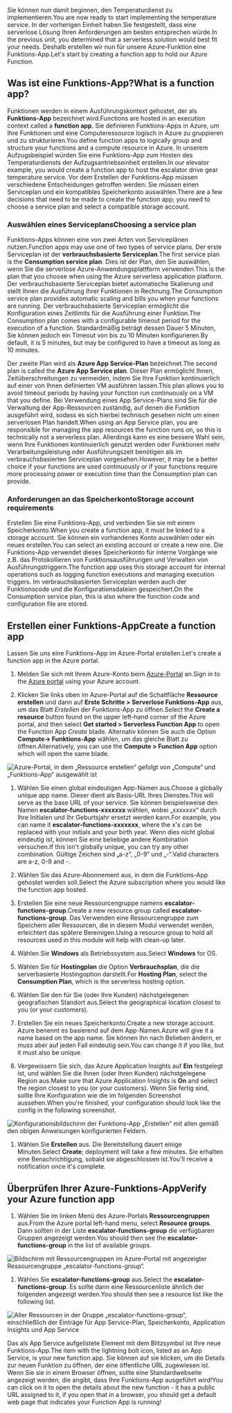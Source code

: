 <span data-ttu-id="ea06c-101">Sie können nun damit beginnen, den Temperaturdienst zu implementieren.</span><span class="sxs-lookup"><span data-stu-id="ea06c-101">You are now ready to start implementing the temperature service.</span></span> <span data-ttu-id="ea06c-102">In der vorherigen Einheit haben Sie festgestellt, dass eine serverlose Lösung Ihren Anforderungen am besten entsprechen würde.</span><span class="sxs-lookup"><span data-stu-id="ea06c-102">In the previous unit, you determined that a serverless solution would best fit your needs.</span></span> <span data-ttu-id="ea06c-103">Deshalb erstellen wir nun für unsere Azure-Funktion eine Funktions-App.</span><span class="sxs-lookup"><span data-stu-id="ea06c-103">Let's start by creating a function app to hold our Azure Function.</span></span>

## <a name="what-is-a-function-app"></a><span data-ttu-id="ea06c-104">Was ist eine Funktions-App?</span><span class="sxs-lookup"><span data-stu-id="ea06c-104">What is a function app?</span></span>
<span data-ttu-id="ea06c-105">Funktionen werden in einem Ausführungskontext gehostet, der als **Funktions-App** bezeichnet wird.</span><span class="sxs-lookup"><span data-stu-id="ea06c-105">Functions are hosted in an execution context called a **function app**.</span></span> <span data-ttu-id="ea06c-106">Sie definieren Funktions-Apps in Azure, um Ihre Funktionen und eine Computeressource logisch in Azure zu gruppieren und zu strukturieren.</span><span class="sxs-lookup"><span data-stu-id="ea06c-106">You define function apps to logically group and structure your functions and a compute resource in Azure.</span></span> <span data-ttu-id="ea06c-107">In unserem Aufzugsbeispiel würden Sie eine Funktions-App zum Hosten des Temperaturdiensts der Aufzugsantriebseinheit erstellen.</span><span class="sxs-lookup"><span data-stu-id="ea06c-107">In our elevator example, you would create a function app to host the escalator drive gear temperature service.</span></span> <span data-ttu-id="ea06c-108">Vor dem Erstellen der Funktions-App müssen verschiedene Entscheidungen getroffen werden: Sie müssen einen Serviceplan und ein kompatibles Speicherkonto auswählen.</span><span class="sxs-lookup"><span data-stu-id="ea06c-108">There are a few decisions that need to be made to create the function app; you need to choose a service plan and select a compatible storage account.</span></span>

### <a name="choosing-a-service-plan"></a><span data-ttu-id="ea06c-109">Auswählen eines Serviceplans</span><span class="sxs-lookup"><span data-stu-id="ea06c-109">Choosing a service plan</span></span>
<span data-ttu-id="ea06c-110">Funktions-Apps können eine von zwei Arten von Serviceplänen nutzen.</span><span class="sxs-lookup"><span data-stu-id="ea06c-110">Function apps may use one of two types of service plans.</span></span> <span data-ttu-id="ea06c-111">Der erste Serviceplan ist der **verbrauchsbasierte Serviceplan**.</span><span class="sxs-lookup"><span data-stu-id="ea06c-111">The first service plan is the **Consumption service plan**.</span></span> <span data-ttu-id="ea06c-112">Dies ist der Plan, den Sie auswählen, wenn Sie die serverlose Azure-Anwendungsplattform verwenden.</span><span class="sxs-lookup"><span data-stu-id="ea06c-112">This is the plan that you choose when using the Azure serverless application platform.</span></span> <span data-ttu-id="ea06c-113">Der verbrauchsbasierte Serviceplan bietet automatische Skalierung und stellt Ihnen die Ausführung Ihrer Funktionen in Rechnung.</span><span class="sxs-lookup"><span data-stu-id="ea06c-113">The Consumption service plan provides automatic scaling and bills you when your functions are running.</span></span> <span data-ttu-id="ea06c-114">Der verbrauchsbasierte Serviceplan ermöglicht die Konfiguration eines Zeitlimits für die Ausführung einer Funktion.</span><span class="sxs-lookup"><span data-stu-id="ea06c-114">The Consumption plan comes with a configurable timeout period for the execution of a function.</span></span> <span data-ttu-id="ea06c-115">Standardmäßig beträgt dessen Dauer 5 Minuten, Sie können jedoch ein Timeout von bis zu 10 Minuten konfigurieren.</span><span class="sxs-lookup"><span data-stu-id="ea06c-115">By default, it is 5 minutes, but may be configured to have a timeout as long as 10 minutes.</span></span> 

<span data-ttu-id="ea06c-116">Der zweite Plan wird als **Azure App Service-Plan** bezeichnet.</span><span class="sxs-lookup"><span data-stu-id="ea06c-116">The second plan is called the **Azure App Service plan**.</span></span> <span data-ttu-id="ea06c-117">Dieser Plan ermöglicht Ihnen, Zeitüberschreitungen zu vermeiden, indem Sie Ihre Funktion kontinuierlich auf einer von Ihnen definierten VM ausführen lassen.</span><span class="sxs-lookup"><span data-stu-id="ea06c-117">This plan allows you to avoid timeout periods by having your function run continuously on a VM that you define.</span></span> <span data-ttu-id="ea06c-118">Bei Verwendung eines App Service-Plans sind Sie für die Verwaltung der App-Ressourcen zuständig, auf denen die Funktion ausgeführt wird, sodass es sich hierbei technisch gesehen nicht um einen serverlosen Plan handelt.</span><span class="sxs-lookup"><span data-stu-id="ea06c-118">When using an App Service plan, you are responsible for managing the app resources the function runs on, so this is technically not a serverless plan.</span></span> <span data-ttu-id="ea06c-119">Allerdings kann es eine bessere Wahl sein, wenn Ihre Funktionen kontinuierlich genutzt werden oder Funktionen mehr Verarbeitungsleistung oder Ausführungszeit benötigen als im verbrauchsbasierten Serviceplan vorgesehen.</span><span class="sxs-lookup"><span data-stu-id="ea06c-119">However, it may be a better choice if your functions are used continuously or if your functions require more processing power or execution time than the Consumption plan can provide.</span></span> 

### <a name="storage-account-requirements"></a><span data-ttu-id="ea06c-120">Anforderungen an das Speicherkonto</span><span class="sxs-lookup"><span data-stu-id="ea06c-120">Storage account requirements</span></span>
<span data-ttu-id="ea06c-121">Erstellen Sie eine Funktions-App, und verbinden Sie sie mit einem Speicherkonto.</span><span class="sxs-lookup"><span data-stu-id="ea06c-121">When you create a function app, it must be linked to a storage account.</span></span> <span data-ttu-id="ea06c-122">Sie können ein vorhandenes Konto auswählen oder ein neues erstellen.</span><span class="sxs-lookup"><span data-stu-id="ea06c-122">You can select an existing account or create a new one.</span></span> <span data-ttu-id="ea06c-123">Die Funktions-App verwendet dieses Speicherkonto für interne Vorgänge wie z.B. das Protokollieren von Funktionsausführungen und Verwalten von Ausführungstriggern.</span><span class="sxs-lookup"><span data-stu-id="ea06c-123">The function app uses this storage account for internal operations such as logging function executions and managing execution triggers.</span></span> <span data-ttu-id="ea06c-124">Im verbrauchsbasierten Serviceplan werden auch der Funktionscode und die Konfigurationsdateien gespeichert.</span><span class="sxs-lookup"><span data-stu-id="ea06c-124">On the Consumption service plan, this is also where the function code and configuration file are stored.</span></span>

## <a name="create-a-function-app"></a><span data-ttu-id="ea06c-125">Erstellen einer Funktions-App</span><span class="sxs-lookup"><span data-stu-id="ea06c-125">Create a function app</span></span>
<span data-ttu-id="ea06c-126">Lassen Sie uns eine Funktions-App im Azure-Portal erstellen.</span><span class="sxs-lookup"><span data-stu-id="ea06c-126">Let's create a function app in the Azure portal.</span></span>

1. <span data-ttu-id="ea06c-127">Melden Sie sich mit Ihrem Azure-Konto beim [Azure-Portal](https://portal.azure.com?azure-portal=true) an.</span><span class="sxs-lookup"><span data-stu-id="ea06c-127">Sign in to the [Azure portal](https://portal.azure.com?azure-portal=true) using your Azure account.</span></span>

1. <span data-ttu-id="ea06c-128">Klicken Sie links oben im Azure-Portal auf die Schaltfläche **Ressource erstellen** und dann auf **Erste Schritte > Serverlose Funktions-App** aus, um das Blatt *Erstellen* der Funktions-App zu öffnen.</span><span class="sxs-lookup"><span data-stu-id="ea06c-128">Select the **Create a resource** button found on the upper left-hand corner of the Azure portal, and then select **Get started > Serverless Function App** to open the Function App *Create* blade.</span></span> <span data-ttu-id="ea06c-129">Alternativ können Sie auch die Option **Compute-> Funktions-App** wählen, um das gleiche Blatt zu öffnen.</span><span class="sxs-lookup"><span data-stu-id="ea06c-129">Alternatively, you can use the **Compute > Function App** option which will open the same blade.</span></span>
  
  ![Azure-Portal, in dem „Ressource erstellen“ gefolgt von „Compute“ und „Funktions-App“ ausgewählt ist](../media-draft/3-create-function-app-blade.png)

1. <span data-ttu-id="ea06c-131">Wählen Sie einen global eindeutigen App-Namen aus.</span><span class="sxs-lookup"><span data-stu-id="ea06c-131">Choose a globally unique app name.</span></span> <span data-ttu-id="ea06c-132">Dieser dient als Basis-URL Ihres Dienstes.</span><span class="sxs-lookup"><span data-stu-id="ea06c-132">This will serve as the base URL of your service.</span></span> <span data-ttu-id="ea06c-133">Sie können beispielsweise den Namen **escalator-functions-xxxxxxx** wählen, wobei „xxxxxxx“ durch Ihre Initialen und Ihr Geburtsjahr ersetzt werden kann.</span><span class="sxs-lookup"><span data-stu-id="ea06c-133">For example, you can name it **escalator-functions-xxxxxxx**, where the x's can be replaced with your initials and your birth year.</span></span> <span data-ttu-id="ea06c-134">Wenn dies nicht global eindeutig ist, können Sie eine beliebige andere Kombination versuchen.</span><span class="sxs-lookup"><span data-stu-id="ea06c-134">If this isn't globally unique, you can try any other combination.</span></span> <span data-ttu-id="ea06c-135">Gültige Zeichen sind „a-z“, „0-9“ und „-“.</span><span class="sxs-lookup"><span data-stu-id="ea06c-135">Valid characters are a-z, 0-9 and -.</span></span>

1. <span data-ttu-id="ea06c-136">Wählen Sie das Azure-Abonnement aus, in dem die Funktions-App gehostet werden soll.</span><span class="sxs-lookup"><span data-stu-id="ea06c-136">Select the Azure subscription where you would like the function app hosted.</span></span>

1. <span data-ttu-id="ea06c-137">Erstellen Sie eine neue Ressourcengruppe namens **escalator-functions-group**.</span><span class="sxs-lookup"><span data-stu-id="ea06c-137">Create a new resource group called **escalator-functions-group**.</span></span> <span data-ttu-id="ea06c-138">Das Verwenden eine Ressourcengruppe zum Speichern aller Ressourcen, die in diesem Modul verwendet werden, erleichtert das spätere Bereinigen.</span><span class="sxs-lookup"><span data-stu-id="ea06c-138">Using a resource group to hold all resources used in this module will help with clean-up later.</span></span>

1. <span data-ttu-id="ea06c-139">Wählen Sie **Windows** als Betriebssystem aus.</span><span class="sxs-lookup"><span data-stu-id="ea06c-139">Select **Windows** for OS.</span></span>

1. <span data-ttu-id="ea06c-140">Wählen Sie für **Hostingplan** die Option **Verbrauchsplan**, die die serverbasierte Hostingoption darstellt.</span><span class="sxs-lookup"><span data-stu-id="ea06c-140">For **Hosting Plan**, select the **Consumption Plan**, which is the serverless hosting option.</span></span>

1. <span data-ttu-id="ea06c-141">Wählen Sie den für Sie (oder Ihre Kunden) nächstgelegenen geografischen Standort aus.</span><span class="sxs-lookup"><span data-stu-id="ea06c-141">Select the geographical location closest to you (or your customers).</span></span>

1. <span data-ttu-id="ea06c-142">Erstellen Sie ein neues Speicherkonto.</span><span class="sxs-lookup"><span data-stu-id="ea06c-142">Create a new storage account.</span></span> <span data-ttu-id="ea06c-143">Azure benennt es basierend auf dem App-Namen.</span><span class="sxs-lookup"><span data-stu-id="ea06c-143">Azure will give it a name based on the app name.</span></span> <span data-ttu-id="ea06c-144">Sie können ihn nach Belieben ändern, er muss aber auf jeden Fall eindeutig sein.</span><span class="sxs-lookup"><span data-stu-id="ea06c-144">You can change it if you like, but it must also be unique.</span></span>

1. <span data-ttu-id="ea06c-145">Vergewissern Sie sich, das Azure Application Insights auf **Ein** festgelegt ist, und wählen Sie die Ihnen (oder Ihren Kunden) nächstgelegene Region aus.</span><span class="sxs-lookup"><span data-stu-id="ea06c-145">Make sure that Azure Application Insights is **On** and select the region closest to you (or your customers).</span></span>
<span data-ttu-id="ea06c-146">Wenn Sie fertig sind, sollte Ihre Konfiguration wie die im folgenden Screenshot aussehen.</span><span class="sxs-lookup"><span data-stu-id="ea06c-146">When you're finished, your configuration should look like the config in the following screenshot.</span></span>

  ![Konfigurationsbildschirm der Funktions-App „Erstellen“ mit allen gemäß den obigen Anweisungen konfigurierten Feldern.](../media-draft/3-create-function-app-settings.png)

1. <span data-ttu-id="ea06c-148">Wählen Sie **Erstellen** aus. Die Bereitstellung dauert einige Minuten.</span><span class="sxs-lookup"><span data-stu-id="ea06c-148">Select **Create**; deployment will take a few minutes.</span></span> <span data-ttu-id="ea06c-149">Sie erhalten eine Benachrichtigung, sobald sie abgeschlossen ist.</span><span class="sxs-lookup"><span data-stu-id="ea06c-149">You'll receive a notification once it's complete.</span></span>

## <a name="verify-your-azure-function-app"></a><span data-ttu-id="ea06c-150">Überprüfen Ihrer Azure-Funktions-App</span><span class="sxs-lookup"><span data-stu-id="ea06c-150">Verify your Azure function app</span></span>

1. <span data-ttu-id="ea06c-151">Wählen Sie im linken Menü des Azure-Portals **Ressourcengruppen** aus.</span><span class="sxs-lookup"><span data-stu-id="ea06c-151">From the Azure portal left-hand menu, select **Resource groups**.</span></span> <span data-ttu-id="ea06c-152">Dann sollten in der Liste **escalator-functions-group** die verfügbaren Gruppen angezeigt werden.</span><span class="sxs-lookup"><span data-stu-id="ea06c-152">You should then see the **escalator-functions-group** in the list of available groups.</span></span>

  ![Bildschirm mit Ressourcengruppen im Azure-Portal mit angezeigter Ressourcengruppe „escalator-functions-group“.](../media-draft/3-resource-group.png)

1. <span data-ttu-id="ea06c-154">Wählen Sie **escalator-functions-group** aus.</span><span class="sxs-lookup"><span data-stu-id="ea06c-154">Select the **escalator-functions-group**.</span></span> <span data-ttu-id="ea06c-155">Es sollte dann eine Ressourcenliste ähnlich der folgenden angezeigt werden.</span><span class="sxs-lookup"><span data-stu-id="ea06c-155">You should then see a resource list like the following list.</span></span>
  
  ![Aller Ressourcen in der Gruppe „escalator-functions-group“, einschließlich der Einträge für App Service-Plan, Speicherkonto, Application Insights und App Service](../media-draft/3-resource-list.png)

<span data-ttu-id="ea06c-157">Das als App Service aufgelistete Element mit dem Blitzsymbol ist Ihre neue Funktions-App.</span><span class="sxs-lookup"><span data-stu-id="ea06c-157">The item with the lightning bolt icon, listed as an App Service, is your new function app.</span></span> <span data-ttu-id="ea06c-158">Sie können auf sie klicken, um die Details zur neuen Funktion zu öffnen, der eine öffentliche URL zugewiesen ist. Wenn Sie sie in einem Browser öffnen, sollte eine Standardwebseite angezeigt werden, die angibt, dass Ihre Funktions-App ausgeführt wird!</span><span class="sxs-lookup"><span data-stu-id="ea06c-158">You can click on it to open the details about the new function - it has a public URL assigned to it, if you open that in a browser, you should get a default web page that indicates your Function App is running!</span></span>
